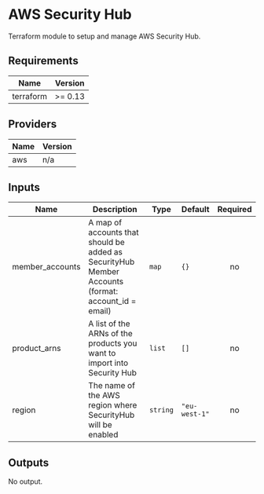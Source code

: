 # AWS Security Hub

Terraform module to setup and manage AWS Security Hub.

<!--- BEGIN_TF_DOCS --->
## Requirements

| Name | Version |
|------|---------|
| terraform | >= 0.13 |

## Providers

| Name | Version |
|------|---------|
| aws | n/a |

## Inputs

| Name | Description | Type | Default | Required |
|------|-------------|------|---------|:--------:|
| member\_accounts | A map of accounts that should be added as SecurityHub Member Accounts (format: account\_id = email) | `map` | `{}` | no |
| product\_arns | A list of the ARNs of the products you want to import into Security Hub | `list` | `[]` | no |
| region | The name of the AWS region where SecurityHub will be enabled | `string` | `"eu-west-1"` | no |

## Outputs

No output.

<!--- END_TF_DOCS --->
